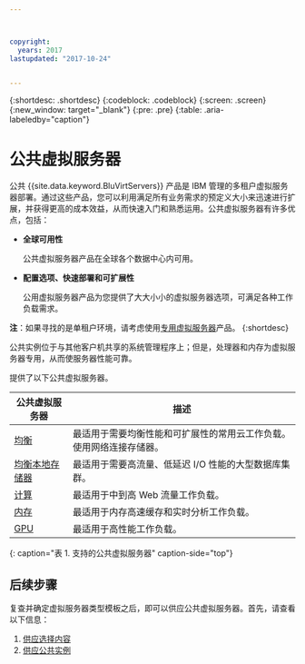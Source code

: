```yaml
---



copyright:
  years: 2017
lastupdated: "2017-10-24"


---
```


{:shortdesc: .shortdesc}
{:codeblock: .codeblock}
{:screen: .screen}
{:new_window: target="_blank"}
{:pre: .pre}
{:table: .aria-labeledby="caption"}

# 公共虚拟服务器
公共 {{site.data.keyword.BluVirtServers}} 产品是 IBM 管理的多租户虚拟服务器部署。通过这些产品，您可以利用满足所有业务需求的预定义大小来迅速进行扩展，并获得更高的成本效益，从而快速入门和熟悉运用。公共虚拟服务器有许多优点，包括：

* **全球可用性** 

    公共虚拟服务器产品在全球各个数据中心内可用。

* **配置选项、快速部署和可扩展性** 

    公用虚拟服务器产品为您提供了大大小小的虚拟服务器选项，可满足各种工作负载需求。

**注**：如果寻找的是单租户环境，请考虑使用[专用虚拟服务器](../vsi/vsi_dedicated.html)产品。
{:shortdesc}

公共实例位于与其他客户机共享的系统管理程序上；但是，处理器和内存为虚拟服务器专用，从而使服务器性能可靠。 

提供了以下公共虚拟服务器。 

| 公共虚拟服务器| 描述|
| ----------------------- | -------------------------------------------------------------------------------------------------------- | 
| [均衡](../vsi/vsi_public_balanced.html)| 最适用于需要均衡性能和可扩展性的常用云工作负载。使用网络连接存储器。|
| [均衡本地存储器](../vsi/vsi_public_balanced_local.html)| 最适用于需要高流量、低延迟 I/O 性能的大型数据库集群。|
| [计算](../vsi/vsi_public_compute.html)| 最适用于中到高 Web 流量工作负载。|
| [内存](../vsi/vsi_public_memory.html)| 最适用于内存高速缓存和实时分析工作负载。
| [GPU](../vsi/vsi_public_gpu.html)| 最适用于高性能工作负载。
{: caption="表 1. 支持的公共虚拟服务器" caption-side="top"}

## 后续步骤

复查并确定虚拟服务器类型模板之后，即可以供应公共虚拟服务器。首先，请查看以下信息： 
1. [供应选择内容](../vsi/vsi_public_selections.html)
2. [供应公共实例](../vsi/vsi_provision_public.html)
